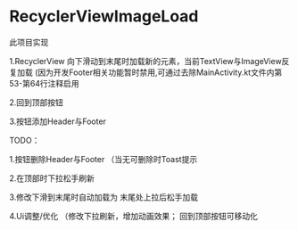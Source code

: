 # RecyclerViewImageLoad
此项目实现

1.RecyclerView 向下滑动到末尾时加载新的元素，当前TextView与ImageView反复加载 
(因为开发Footer相关功能暂时禁用,可通过去除MainActivity.kt文件内第53-第64行注释启用

2.回到顶部按钮

3.按钮添加Header与Footer


TODO：

1.按钮删除Header与Footer （当无可删除时Toast提示

2.在顶部时下拉松手刷新

3.修改下滑到末尾时自动加载为 末尾处上拉后松手加载

4.Ui调整/优化 （修改下拉刷新，增加动画效果； 回到顶部按钮可移动化
